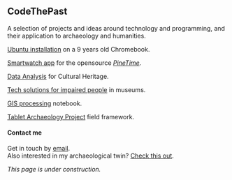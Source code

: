 ## CodeThePast

A selection of projects and ideas around technology and programming, and their application to archaeology and humanities.

[Ubuntu installation](https://codethepast.github.io/UbuntuOnChromebook/UbuntuOnChromebook) on a 9 years old Chromebook.

[Smartwatch app](https://codethepast.github.io/PineTimeProject/PineTime) for the opensource [*PineTime*](https://wiki.pine64.org/index.php/PineTime).

[Data Analysis]() for Cultural Heritage.

[Tech solutions for impaired people](https://codethepast.github.io/TactileMuseum/TactileMuseum) in museums.

[GIS processing]() notebook.

[Tablet Archaeology Project](https://codethepast.github.io/TabletArchaeologyProject/TabletArchaeologyProject) field framework.


####  Contact me

Get in touch by [email]().<br>
Also interested in my archaeological twin? [Check this out](https://unior.academia.edu/OrlandoCerasuolo).

*This page is under construction.*
